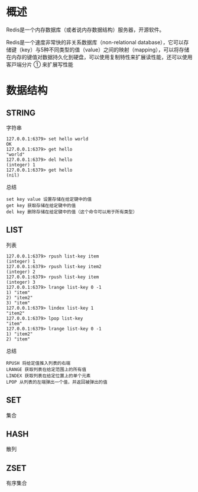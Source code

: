 # 概述

Redis是⼀个内存数据库（或者说内存数据结构）服务器，开源软件。

Redis是⼀个速度⾮常快的⾮关系数据库（non-relational database），它可以存储键（key）与5种不同类型的值（value）之间的映射（mapping），可以将存储在内存的键值对数据持久化到硬盘，可以使⽤复制特性来扩展读性能，还可以使⽤客⼾端分⽚ ① 来扩展写性能

# 数据结构

## STRING

字符串

```shell
127.0.0.1:6379> set hello world
OK
127.0.0.1:6379> get hello
"world"
127.0.0.1:6379> del hello
(integer) 1
127.0.0.1:6379> get hello
(nil)
```



总结

```
set key value 设置存储在给定键中的值
get key 获取存储在给定键中的值
del key 删除存储在给定键中的值（这个命令可以⽤于所有类型）
```

## LIST

列表

```shell
127.0.0.1:6379> rpush list-key item
(integer) 1
127.0.0.1:6379> rpush list-key item2
(integer) 2
127.0.0.1:6379> rpush list-key item
(integer) 3
127.0.0.1:6379> lrange list-key 0 -1
1) "item"
2) "item2"
3) "item"
127.0.0.1:6379> lindex list-key 1
"item2"
127.0.0.1:6379> lpop list-key
"item"
127.0.0.1:6379> lrange list-key 0 -1
1) "item2"
2) "item"
```

总结

```shell
RPUSH 将给定值推⼊列表的右端
LRANGE 获取列表在给定范围上的所有值
LINDEX 获取列表在给定位置上的单个元素
LPOP 从列表的左端弹出⼀个值，并返回被弹出的值
```



## SET

集合

## HASH

散列

## ZSET

有序集合